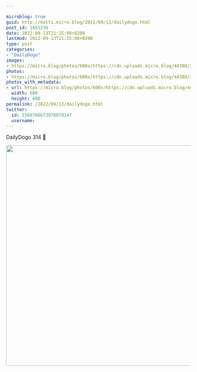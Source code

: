 ```yaml
---

microblog: true
guid: http://matti.micro.blog/2022/09/13/dailydogo.html
post_id: 1665230
date: 2022-09-13T21:15:08+0200
lastmod: 2022-09-13T21:15:08+0200
type: post
categories:
- "DailyDogo"
images:
- https://micro.blog/photos/600x/https://cdn.uploads.micro.blog/44388/2022/d5118b3da3.jpg
photos:
- https://micro.blog/photos/600x/https://cdn.uploads.micro.blog/44388/2022/d5118b3da3.jpg
photos_with_metadata:
- url: https://micro.blog/photos/600x/https://cdn.uploads.micro.blog/44388/2022/d5118b3da3.jpg
  width: 600
  height: 600
permalink: /2022/09/13/dailydogo.html
twitter:
  id: 1569766673976070147
  username:
---
```

DailyDogo 314 🐶

<img src="https://micro.blog/photos/600x/https://blog.martin-haehnel.de/uploads/2022/d5118b3da3.jpg" width="600" height="600" alt="" />
